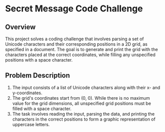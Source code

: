 # Secret Message Code Challenge

## Overview
This project solves a coding challenge that involves parsing a set of Unicode characters and their corresponding positions in a 2D grid, as specified in a document. The goal is to generate and print the grid with the characters placed at the correct coordinates, while filling any unspecified positions with a space character.

## Problem Description
1. The input consists of a list of Unicode characters along with their x- and y-coordinates.
2. The grid's coordinates start from (0, 0). While there is no maximum value for the grid dimensions, all unspecified grid positions must be filled with a space character.
3. The task involves reading the input, parsing the data, and printing the characters in the correct positions to form a graphic representation of uppercase letters.


